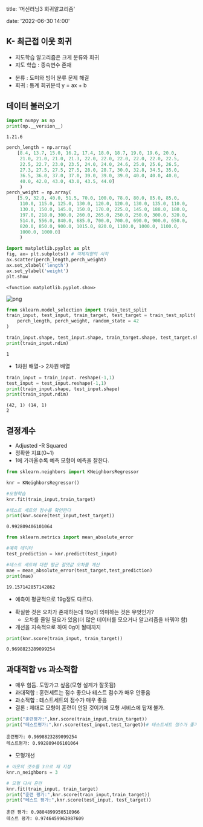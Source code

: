 title: '머신러닝3 회귀알고리즘'

date: '2022-06-30 14:00'


##  K- 최근접 이웃 회귀
- 지도학습 알고리즘은 크게 분류와 회귀
- 지도 학습 : 종속변수 존재
 + 분류 : 도미와 빙어 분류 문제 해결
 + 회귀 : 통계 회귀분석 y = ax + b


## 데이터 불러오기


```python
import numpy as np
print(np.__version__)
```

    1.21.6
    


```python
perch_length = np.array(
    [8.4, 13.7, 15.0, 16.2, 17.4, 18.0, 18.7, 19.0, 19.6, 20.0, 
     21.0, 21.0, 21.0, 21.3, 22.0, 22.0, 22.0, 22.0, 22.0, 22.5, 
     22.5, 22.7, 23.0, 23.5, 24.0, 24.0, 24.6, 25.0, 25.6, 26.5, 
     27.3, 27.5, 27.5, 27.5, 28.0, 28.7, 30.0, 32.8, 34.5, 35.0, 
     36.5, 36.0, 37.0, 37.0, 39.0, 39.0, 39.0, 40.0, 40.0, 40.0, 
     40.0, 42.0, 43.0, 43.0, 43.5, 44.0]
     )
perch_weight = np.array(
    [5.9, 32.0, 40.0, 51.5, 70.0, 100.0, 78.0, 80.0, 85.0, 85.0, 
     110.0, 115.0, 125.0, 130.0, 120.0, 120.0, 130.0, 135.0, 110.0, 
     130.0, 150.0, 145.0, 150.0, 170.0, 225.0, 145.0, 188.0, 180.0, 
     197.0, 218.0, 300.0, 260.0, 265.0, 250.0, 250.0, 300.0, 320.0, 
     514.0, 556.0, 840.0, 685.0, 700.0, 700.0, 690.0, 900.0, 650.0, 
     820.0, 850.0, 900.0, 1015.0, 820.0, 1100.0, 1000.0, 1100.0, 
     1000.0, 1000.0]
     )
```


```python
import matplotlib.pyplot as plt
fig, ax= plt.subplots() # 객체지향의 시작
ax.scatter(perch_length,perch_weight)
ax.set_xlabel('length')
ax.set_ylabel('weight')
plt.show

```




    <function matplotlib.pyplot.show>




    
![png](images/day0630_ch3/output_5_1.png)
    



```python
from sklearn.model_selection import train_test_split
train_input, test_input, train_target, test_target = train_test_split(
    perch_length, perch_weight, random_state = 42
)

train_input.shape, test_input.shape, train_target.shape, test_target.shape
print(train_input.ndim)
```

    1
    

- 1차원 배열-> 2차원 배열



```python
train_input = train_input. reshape(-1,1)
test_input = test_input.reshape(-1,1)
print(train_input.shape, test_input.shape)
print(train_input.ndim)
```

    (42, 1) (14, 1)
    2
    

## 결정계수
- Adjusted -R Squared
- 정확한 지표(0~1)
- 1에 가까울수록 예측 모형이 예측을 잘한다.


```python
from sklearn.neighbors import KNeighborsRegressor

knr = KNeighborsRegressor()

#모형학습
knr.fit(train_input,train_target)

#테스트 세트의 점수를 확인한다
print(knr.score(test_input,test_target))
```

    0.992809406101064
    


```python
from sklearn.metrics import mean_absolute_error

#예측 데이터
test_prediction = knr.predict(test_input)

#테스트 세트에 대한 평균 절댓값 오차를 계산
mae = mean_absolute_error(test_target,test_prediction)
print(mae)
```

    19.157142857142862
    

- 예측이 평균적으로 19g정도 다르다.
 + 확실한 것은 오차가 존재하는데 19g이 의미하는 것은 무엇인가?
   - 오차를 줄일 필요가 있음(더 많은 데이터를 모으거나 알고리즘을 바꿔야 함)
 + 개선을 지속적으로 하여 0g이 될때까지


```python
print(knr.score(train_input, train_target))
```

    0.9698823289099254
    



## 과대적합 vs 과소적합
- 매우 힘듬. 도망가고 싶음(모형 설계가 잘못됨)
- 과대적합 : 훈련세트는 점수 좋으나 테스트 점수가 매우 안좋음
- 과소적합 : 테스트세트의 점수가 매우 좋음
- 결론 : 제대로 모형이 훈련이 안된 것이기에 모형 서비스에 탑재 불가.


```python
print("훈련평가:",knr.score(train_input,train_target))
print("테스트평가:",knr.score(test_input,test_target))# 테스트세트 점수가 좋기에 과소적합
```

    훈련평가: 0.9698823289099254
    테스트평가: 0.992809406101064
    

- 모형개선 


```python
# 이웃의 갯수를 3으로 재 지정
knr.n_neighbors = 3

# 모형 다시 훈련
knr.fit(train_input, train_target)
print("훈련 평가:",knr.score(train_input,train_target))
print("테스트 평가:",knr.score(test_input, test_target))
```

    훈련 평가: 0.9804899950518966
    테스트 평가: 0.9746459963987609
    
